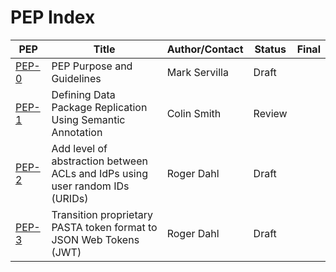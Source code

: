 # PEP Index

| PEP                    | Title                                                                        | Author/Contact | Status | Final |
|------------------------|------------------------------------------------------------------------------|----------------|--------|-------|
| [PEP-0](peps/pep-0.md) | PEP Purpose and Guidelines                                                   | Mark Servilla  | Draft  |       |
| [PEP-1](peps/pep-1.md) | Defining Data Package Replication Using Semantic Annotation | Colin Smith    | Review |       |
| [PEP-2](peps/pep-2.md) | Add level of abstraction between ACLs and IdPs using user random IDs (URIDs) | Roger Dahl     | Draft  |       |
| [PEP-3](peps/pep-3.md) | Transition proprietary PASTA token format to JSON Web Tokens (JWT)           | Roger Dahl     | Draft  |       |